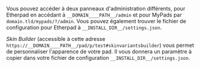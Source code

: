 Vous pouvez accéder à deux panneaux d'administration différents, pour Etherpad en accédant à `__DOMAIN____PATH__/admin` et pour MyPads par `domain.tld/mypads/?/admin`. Vous pouvez également trouver le fichier de configuration pour Etherpad à `__INSTALL_DIR__/settings.json`.

*Skin Builder* (accessible à cette adresse `https://__DOMAIN____PATH__/pad/p/test#skinvariantsbuilder`) vous permet de personnaliser l'apparence de votre pad. Il vous donnera un paramètre à copier dans votre fichier de configuration `__INSTALL_DIR__/settings.json`.

